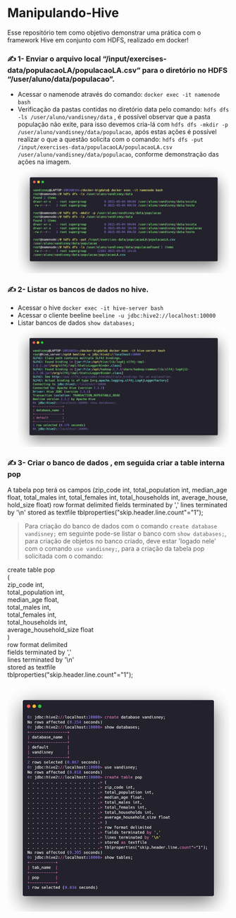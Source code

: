 # Manipulando-Hive
Esse repositório tem como objetivo demonstrar uma prática com o framework Hive em conjunto com HDFS, realizado em docker!

### ✍️ 1- Enviar o arquivo local “/input/exercises-data/populacaoLA/populacaoLA.csv” para o diretório no HDFS “/user/aluno/data/populacao”.
  * Acessar o namenode através do comando: `docker exec -it namenode bash`
  * Verificação da pastas contidas no diretório data pelo comando: `hdfs dfs -ls /user/aluno/vandisney/data` , é possível observar que a pasta população não exite, para isso devemos cria-lá com `hdfs dfs -mkdir -p /user/aluno/vandisney/data/populacao`, após estas ações é possível realizar o que a questão solicita com o comando: `hdfs dfs -put /input/exercises-data/populacaoLA/populacaoLA.csv /user/aluno/vandisney/data/populacao`, conforme demonstração das ações na imagem.
 ![imagem1](https://github.com/vandisney/Manipulando-Hive/blob/main/imagens/imagem1.png)

### ✍️ 2- Listar os bancos de dados no hive.
  * Acessar o hive `docker exec -it hive-server bash`
  * Acessar o cliente beeline `beeline -u jdbc:hive2://localhost:10000`
  * Listar bancos de dados `show databases;`
![imagem2](https://github.com/vandisney/Manipulando-Hive/blob/main/imagens/imagem2.png)

### ✍️ 3- Criar o banco de dados <nome>, em seguida criar a table interna pop 
  A tabela pop terá os campos (zip_code int, total_population int, median_age float, total_males int, total_females int, total_households int, average_house, hold_size float)
row format delimited fields terminated by ','
lines terminated by '\n'
stored as textfile
tblproperties("skip.header.line.count"="1");

> Para criação do banco de dados com o comando `create database vandisney;` em seguinte pode-se listar o banco com `show databases;`, para criação de objetos no banco criado, deve estar 'logado nele' com o comando `use vandisney;`, para a criação da tabela pop solicitada com o comando: 
<p>
create table pop <br/>
(<br/>
zip_code int,<br/>
total_population int,<br/>
 median_age float,<br/>
total_males int,<br/>
total_females int,<br/>
total_households int,<br/>
average_household_size float<br/>
)<br/>
row format delimited<br/>
fields terminated by ','<br/>
lines terminated by '\n'<br/>
stored as textfile<br/>
tblproperties("skip.header.line.count"="1");
</p>

![imagem3](https://github.com/vandisney/Manipulando-Hive/blob/main/imagens/imagem3.png)


